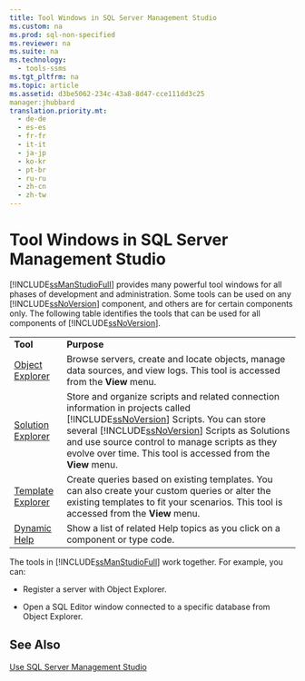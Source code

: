 ```yaml
---
title: Tool Windows in SQL Server Management Studio
ms.custom: na
ms.prod: sql-non-specified
ms.reviewer: na
ms.suite: na
ms.technology: 
  - tools-ssms
ms.tgt_pltfrm: na
ms.topic: article
ms.assetid: d3be5062-234c-43a8-8d47-cce111dd3c25
manager:jhubbard
translation.priority.mt: 
  - de-de
  - es-es
  - fr-fr
  - it-it
  - ja-jp
  - ko-kr
  - pt-br
  - ru-ru
  - zh-cn
  - zh-tw
---
```

# Tool Windows in SQL Server Management Studio
[!INCLUDE[ssManStudioFull](../content/includes/ssManStudioFull_md.md)] provides many powerful tool windows for all phases of development and administration. Some tools can be used on any [!INCLUDE[ssNoVersion](../content/includes/ssNoVersion_md.md)] component, and others are for certain components only. The following table identifies the tools that can be used for all components of [!INCLUDE[ssNoVersion](../content/includes/ssNoVersion_md.md)].  
  
|||  
|-|-|  
|**Tool**|**Purpose**|  
|[Object Explorer](../content/Object-Explorer.md)|Browse servers, create and locate objects, manage data sources, and view logs. This tool is accessed from the **View** menu.|  
|[Solution Explorer](../content/Solution-Explorer.md)|Store and organize scripts and related connection information in projects called [!INCLUDE[ssNoVersion](../content/includes/ssNoVersion_md.md)] Scripts. You can store several [!INCLUDE[ssNoVersion](../content/includes/ssNoVersion_md.md)] Scripts as Solutions and use source control to manage scripts as they evolve over time. This tool is accessed from the **View** menu.|  
|[Template Explorer](../content/Template-Explorer.md)|Create queries based on existing templates. You can also create your custom queries or alter the existing templates to fit your scenarios. This tool is accessed from the **View** menu.|  
|[Dynamic Help](../content/User-Assistance-in-SQL-Server-Management-Studio.md)|Show a list of related Help topics as you click on a component or type code.|  
  
The tools in [!INCLUDE[ssManStudioFull](../content/includes/ssManStudioFull_md.md)] work together. For example, you can:  
  
-   Register a server with Object Explorer.  
  
-   Open a SQL Editor window connected to a specific database from Object Explorer.  
  
## See Also  
[Use SQL Server Management Studio](../content/Use-SQL-Server-Management-Studio.md)  
  
